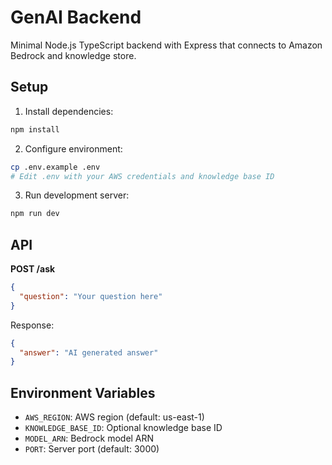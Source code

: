 # GenAI Backend

Minimal Node.js TypeScript backend with Express that connects to Amazon Bedrock and knowledge store.

## Setup

1. Install dependencies:
```bash
npm install
```

2. Configure environment:
```bash
cp .env.example .env
# Edit .env with your AWS credentials and knowledge base ID
```

3. Run development server:
```bash
npm run dev
```

## API

**POST /ask**
```json
{
  "question": "Your question here"
}
```

Response:
```json
{
  "answer": "AI generated answer"
}
```

## Environment Variables

- `AWS_REGION`: AWS region (default: us-east-1)
- `KNOWLEDGE_BASE_ID`: Optional knowledge base ID
- `MODEL_ARN`: Bedrock model ARN
- `PORT`: Server port (default: 3000)